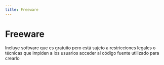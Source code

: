 ```yaml
---
title: Freeware
---
```

# Freeware

Incluye software que es gratuito pero está sujeto a restricciones legales o técnicas que impiden a los usuarios acceder al código fuente utilizado para crearlo